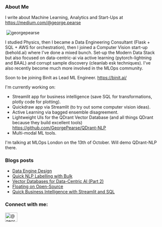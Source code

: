 ### About Me 

I write about Machine Learning, Analytics and Start-Ups at https://medium.com/@george.pearse

<p>&nbsp;<img align="center" src="https://github-readme-stats.vercel.app/api?username=georgepearse&show_icons=true&locale=en" alt="georgepearse" /></p>

I studied Physics, then I became a Data Engineering Consultant (Flask + SQL + AWS for orchestration), then I joined a Computer Vision start-up (behold.ai) where I've done a mixed bunch. Set-up the Modern Data Stack but also focused on data-centric-ai via active learning (pytorch-lightning and BAAL) and corrupt sample discovery (cleanlab esk techniques). I've also recently become much more involved in the MLOps community.

Soon to be joining BinIt as Lead ML Engineer. https://binit.ai/

I'm currently working on:
* Streamlit app for business intelligence (save SQL for transformations, plotly code for plotting).
* Quickdraw app via Streamlit (to try out some computer vision ideas).
* Active Learning via bagged ensemble disagreement. 
* Lightweight UIs for the QDrant Vector Database (and all things QDrant because they build excellent tools) https://github.com/GeorgePearse/QDrant-NLP
* Multi-modal ML tools.

I'm talking at MLOps London on the 13th of October. Will demo QDrant-NLP there.

### Blogs posts
<!-- BLOG-POST-LIST:START -->
- [Data Engine Design](https://medium.com/mlearning-ai/data-engine-design-9b29a20ff9f0?source=rss-b502c2f08a7c------2)
- [Quick NLP Labelling with Bulk](https://medium.com/mlearning-ai/quick-nlp-labelling-with-bulk-327ccb62320?source=rss-b502c2f08a7c------2)
- [Vector Databases for Data-Centric AI &lpar;Part 2&rpar;](https://medium.com/mlearning-ai/vector-databases-for-data-centric-ai-part-2-ba995053ce05?source=rss-b502c2f08a7c------2)
- [Floating on Open-Source](https://medium.com/mlearning-ai/floating-on-open-source-bd6ff3817afb?source=rss-b502c2f08a7c------2)
- [Quick Business Intelligence with Streamlit and SQL](https://medium.com/mlearning-ai/quick-business-intelligence-with-streamlit-and-sql-cd6a9ba8a48f?source=rss-b502c2f08a7c------2)
<!-- BLOG-POST-LIST:END -->

<h3 align="left">Connect with me:</h3>
<p align="left">
<a href="https://medium.com/@george.pearse" target="blank"><img align="center" src="https://raw.githubusercontent.com/rahuldkjain/github-profile-readme-generator/master/src/images/icons/Social/medium.svg" alt="@george.pearse" height="30" width="40" /></a>
</p>


